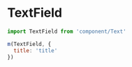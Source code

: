 # TextField

```javascript
import TextField from 'component/Text'

m(TextField, {
  title: 'title'
})
```
